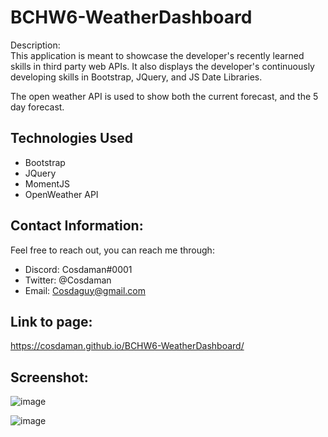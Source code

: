 # BCHW6-WeatherDashboard  

Description:  
This application is meant to showcase the developer's recently learned skills in third party web APIs. It also displays the developer's continuously developing skills in Bootstrap, JQuery, and JS Date Libraries. 

The open weather API is used to show both the current forecast, and the 5 day forecast.

## Technologies Used
- Bootstrap
- JQuery
- MomentJS
- OpenWeather API

## Contact Information:  
Feel free to reach out, you can reach me through:  
- Discord: Cosdaman#0001  
- Twitter: @Cosdaman  
- Email: Cosdaguy@gmail.com  

## Link to page:  
https://cosdaman.github.io/BCHW6-WeatherDashboard/


## Screenshot:  
![image](https://user-images.githubusercontent.com/3162991/138566576-b1711bf6-e2f4-42b5-bb18-547c963fa4db.png)

![image](https://user-images.githubusercontent.com/3162991/140446697-fa280bac-76b8-437c-85a8-0d6933203896.png)


